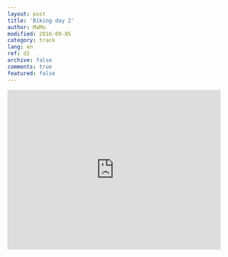 ```yaml
---   
layout: post 
title: 'Biking day 2'  
author: MaMo 
modified: 2016-09-05
category: track 
lang: en 
ref: d2
archive: false 
comments: true 
featured: false 
--- 
```


                                                                                                                                                                                                                                                                                                                                                                                     

<iframe width='480' height='360' src='http://track-kit.net/maps_s3/?v=embed&track=229803.gpx' frameborder='0' allowfullscreen></iframe>